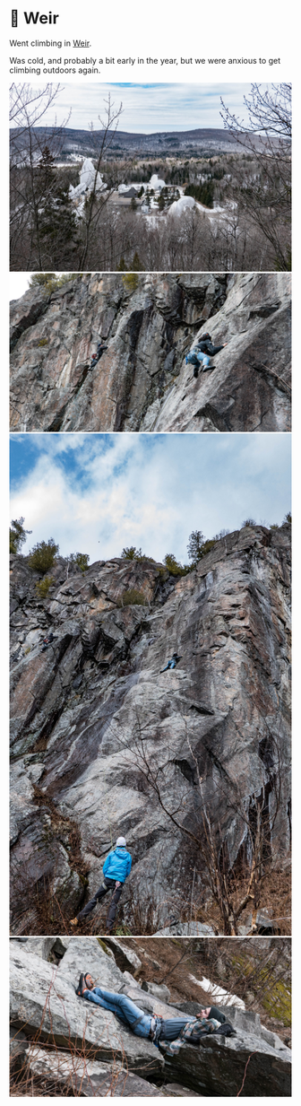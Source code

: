 # 🧗 Weir

Went climbing in [Weir](https://www.thecrag.com/climbing/canada/the-weir).

Was cold, and probably a bit early in the year, but we were anxious to
get climbing outdoors again.

[![P2540750](/photos/hd/P2540750.jpg)](/photos/P2540750.md)
[![P2540793](/photos/hd/P2540793.jpg)](/photos/P2540793.md)
[![P2540797](/photos/hd/P2540797.jpg)](/photos/P2540797.md)
[![P2540806](/photos/hd/P2540806.jpg)](/photos/P2540806.md)
